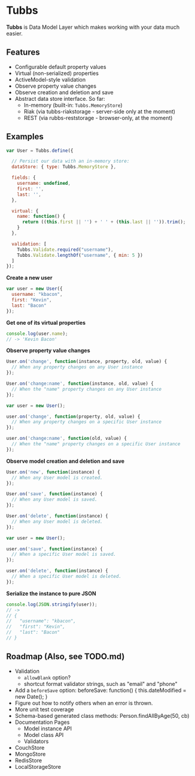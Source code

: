 Tubbs
=====


**Tubbs** is Data Model Layer which makes working with your data much easier.


Features
--------

* Configurable default property values
* Virtual (non-serialized) properties
* ActiveModel-style validation
* Observe property value changes
* Observe creation and deletion and save
* Abstract data store interface. So far:
  * In-memory (built-in: `Tubbs.MemoryStore`)
  * Riak (via tubbs-riakstorage - server-side only at the moment)
  * REST (via rubbs-reststorage - browser-only, at the moment)


Examples
--------

```js
var User = Tubbs.define({

  // Persist our data with an in-memory store:
  dataStore: { type: Tubbs.MemoryStore },

  fields: {
    username: undefined,
    first: '',
    last: '',
  },

  virtual: {
    name: function() {
      return ((this.first || '') + ' ' + (this.last || '')).trim();
    }
  },

  validation: [
    Tubbs.Validate.required("username"),
    Tubbs.Validate.lengthOf("username", { min: 5 })
  ]
});
```


**Create a new user**

```js
var user = new User({
  username: "kbacon",
  first: "Kevin",
  last: "Bacon"
});
```


**Get one of its virtual properties**

```js
console.log(user.name);
// -> 'Kevin Bacon'
```


**Observe property value changes**

```js
User.on('change', function(instance, property, old, value) {
  // When any property changes on any User instance
});

User.on('change:name', function(instance, old, value) {
  // When the "name" property changes on any User instance
});

var user = new User();

user.on('change', function(property, old, value) {
  // When any property changes on a specific User instance
});

user.on('change:name', function(old, value) {
  // When the "name" property changes on a specific User instance
});
```


**Observe model creation and deletion and save**

```js
User.on('new', function(instance) {
  // When any User model is created.
});

User.on('save', function(instance) {
  // When any User model is saved.
});

User.on('delete', function(instance) {
  // When any User model is deleted.
});

var user = new User();

user.on('save', function(instance) {
  // When a specific User model is saved.
});

user.on('delete', function(instance) {
  // When a specific User model is deleted.
});
```


**Serialize the instance to pure JSON**

```js
console.log(JSON.stringify(user));
// ->
// {
//   "username": "kbacon",
//   "first": "Kevin",
//   "last": "Bacon"
// }
```


Roadmap (Also, see TODO.md)
---------------------------

* Validation
  * `allowBlank` option?
  * shortcut format validator strings, such as "email" and "phone"
* Add a `beforeSave` option: beforeSave: function() { this.dateModified = new Date(); }
* Figure out how to notify others when an error is thrown.
* More unit test coverage
* Schema-based generated class methods: Person.findAllByAge(50, cb)
* Documentation Pages
  * Model instance API
  * Model class API
  * Validators
* CouchStore
* MongoStore
* RedisStore
* LocalStorageStore
